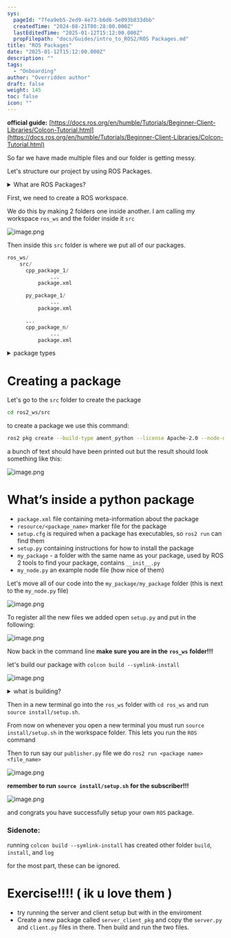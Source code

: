 ```yaml
---
sys:
  pageId: "7fea9eb5-2ed9-4e73-b6d6-5e093b833dbb"
  createdTime: "2024-08-21T00:28:00.000Z"
  lastEditedTime: "2025-01-12T15:12:00.000Z"
  propFilepath: "docs/Guides/intro_to_ROS2/ROS Packages.md"
title: "ROS Packages"
date: "2025-01-12T15:12:00.000Z"
description: ""
tags:
  - "Onboarding"
author: "Overridden author"
draft: false
weight: 145
toc: false
icon: ""
---
```


**official guide:** [https://docs.ros.org/en/humble/Tutorials/Beginner-Client-Libraries/Colcon-Tutorial.html](https://docs.ros.org/en/humble/Tutorials/Beginner-Client-Libraries/Colcon-Tutorial.html)

So far we have made multiple files and our folder is getting messy.

Let's structure our project by using ROS Packages.

<details>

<summary>What are ROS Packages?</summary>

ROS Packages are, as the name implies, packages of code that are highly sharable between ROS developers.

They consist of a folder, `package.xml` file, and source code

```python
      cpp_package_1/
		      ... imagine much code files here ..
          package.xml
```

</details>

First, we need to create a ROS workspace.

We do this by making 2 folders one inside another. I am calling my workspace `ros_ws` and the folder inside it `src`

![image.png](https://prod-files-secure.s3.us-west-2.amazonaws.com/d518164a-d88e-44d1-a4ee-3adb3bd8bce0/70706947-fd18-4537-a67b-e12946812d31/image.png?X-Amz-Algorithm=AWS4-HMAC-SHA256&X-Amz-Content-Sha256=UNSIGNED-PAYLOAD&X-Amz-Credential=ASIAZI2LB4667TE6AMKP%2F20250205%2Fus-west-2%2Fs3%2Faws4_request&X-Amz-Date=20250205T190122Z&X-Amz-Expires=3600&X-Amz-Security-Token=IQoJb3JpZ2luX2VjEDIaCXVzLXdlc3QtMiJIMEYCIQDDKRurmLEEMA%2B6spFoCf6xudAhkSg7HxQxIX2MJTGRUgIhAKKgBrODj5KMeMXu47RWrdwq829%2FzG0vXyX0EIJ76df1Kv8DCEoQABoMNjM3NDIzMTgzODA1IgzMQAbIkBujSeHsL54q3ANVl776xuFrx6YoKTb9EcLvb0XZngQqXjGMFzrayVdmZlYLxQhtFf7%2FO3fClvovnzc9xVc3cQemXQ7p4R%2BjJIq19KES1ByjrPZRuBseb54hWCh8zBWoJUvRRA4aOsggWbNC9v3QQST%2BajE9x99SUODSWmELu3b1ePCF9Bu6OTcLsD9Ivc3iTi7vv9sgu%2F%2FKPkmZdbzFO3d6KXH97N4zJQvBkEeZWoMxoXptNSZ9g5ad%2FBtNFvzfyyz9fJukFFITXY4vuh5CQ0G5hMFtBTteZt4lf9WHmMLRRuvjIGietXKo4JOGGRkECMpoCiz%2Fv5pYzr%2B087Kius%2Fnham%2FVcoCm9qxzfoboLi0ikcfaEhV0%2BliIZSvOxwiqsicYa9yIDL0uZZb%2BOo9UQZW%2Fz0YzCABDZ8nKEN24PkpH%2Bv72P7DQ%2B82w3CFNP0gSGdl3oEHFEKiM0m9fFYOrN7QF%2FOPMLk%2FE5hiYVjuFsEQnyReUcNE4tX5ORknJdpLbQdKLIkw%2Fj62qPIFYU8Pur9r%2FgRK8xcAbxaua60umsPYNe5sctgiHqTOuPB%2FiwqM%2FG0nzAZZ0u7Ct5uY%2FrrJMG7VJtvVGZXnNHTcpsLlOKekMqwGan0rCl79F85Cl6r1u7OTpRs2nDDBu469BjqkAaSJ8iKdYQjht%2BDuC8s7EpHb0jy0VnJRIZ4U%2BOYAxsVcm4iHRW0F6Y9Lg2Hy7gc0ZfXgL3nGenIcVAIhaNXmu94IXMD87%2BCKve1sKDxNA%2F5z%2FYUs1BVdNjadQk8ev5Vz8UtKkQXiOoNEP49g8DBC7UA49O5W%2BxGybjGezGKA1%2Ba7s3uTpaVu8Pwkzke8DtZbcxeWhZBJ2zLiMouqpi1WahXrfAYT&X-Amz-Signature=542d0b995d1a5e1b1eb428daf9a925781380fbb6340e48679a6fef54a73714a1&X-Amz-SignedHeaders=host&x-id=GetObject)

Then inside this `src` folder is where we put all of our packages.

```python
ros_ws/
    src/
      cpp_package_1/
		      ...
          package.xml

      py_package_1/
		      ...
          package.xml

      ...
      cpp_package_n/
		      ...
          package.xml

```

<details>

<summary>package types</summary>

packages can be either `C++` or python.

the intern file structure is different for each but for this guide we will stick to creating python packages

</details>

# Creating a package

Let's go to the `src` folder to create the package

```bash
cd ros2_ws/src
```

to create a package we use this command:

```bash
ros2 pkg create --build-type ament_python --license Apache-2.0 --node-name my_node my_package
```

a bunch of text should have been printed out but the result should look something like this:

![image.png](https://prod-files-secure.s3.us-west-2.amazonaws.com/d518164a-d88e-44d1-a4ee-3adb3bd8bce0/e6cf1e3f-8512-4a3e-b131-079f800bf3e8/image.png?X-Amz-Algorithm=AWS4-HMAC-SHA256&X-Amz-Content-Sha256=UNSIGNED-PAYLOAD&X-Amz-Credential=ASIAZI2LB4667TE6AMKP%2F20250205%2Fus-west-2%2Fs3%2Faws4_request&X-Amz-Date=20250205T190122Z&X-Amz-Expires=3600&X-Amz-Security-Token=IQoJb3JpZ2luX2VjEDIaCXVzLXdlc3QtMiJIMEYCIQDDKRurmLEEMA%2B6spFoCf6xudAhkSg7HxQxIX2MJTGRUgIhAKKgBrODj5KMeMXu47RWrdwq829%2FzG0vXyX0EIJ76df1Kv8DCEoQABoMNjM3NDIzMTgzODA1IgzMQAbIkBujSeHsL54q3ANVl776xuFrx6YoKTb9EcLvb0XZngQqXjGMFzrayVdmZlYLxQhtFf7%2FO3fClvovnzc9xVc3cQemXQ7p4R%2BjJIq19KES1ByjrPZRuBseb54hWCh8zBWoJUvRRA4aOsggWbNC9v3QQST%2BajE9x99SUODSWmELu3b1ePCF9Bu6OTcLsD9Ivc3iTi7vv9sgu%2F%2FKPkmZdbzFO3d6KXH97N4zJQvBkEeZWoMxoXptNSZ9g5ad%2FBtNFvzfyyz9fJukFFITXY4vuh5CQ0G5hMFtBTteZt4lf9WHmMLRRuvjIGietXKo4JOGGRkECMpoCiz%2Fv5pYzr%2B087Kius%2Fnham%2FVcoCm9qxzfoboLi0ikcfaEhV0%2BliIZSvOxwiqsicYa9yIDL0uZZb%2BOo9UQZW%2Fz0YzCABDZ8nKEN24PkpH%2Bv72P7DQ%2B82w3CFNP0gSGdl3oEHFEKiM0m9fFYOrN7QF%2FOPMLk%2FE5hiYVjuFsEQnyReUcNE4tX5ORknJdpLbQdKLIkw%2Fj62qPIFYU8Pur9r%2FgRK8xcAbxaua60umsPYNe5sctgiHqTOuPB%2FiwqM%2FG0nzAZZ0u7Ct5uY%2FrrJMG7VJtvVGZXnNHTcpsLlOKekMqwGan0rCl79F85Cl6r1u7OTpRs2nDDBu469BjqkAaSJ8iKdYQjht%2BDuC8s7EpHb0jy0VnJRIZ4U%2BOYAxsVcm4iHRW0F6Y9Lg2Hy7gc0ZfXgL3nGenIcVAIhaNXmu94IXMD87%2BCKve1sKDxNA%2F5z%2FYUs1BVdNjadQk8ev5Vz8UtKkQXiOoNEP49g8DBC7UA49O5W%2BxGybjGezGKA1%2Ba7s3uTpaVu8Pwkzke8DtZbcxeWhZBJ2zLiMouqpi1WahXrfAYT&X-Amz-Signature=ca58b9324481878f6a9e597645334bc594207ea8eef150aefb1b19a9dd290e01&X-Amz-SignedHeaders=host&x-id=GetObject)

# What’s inside a python package

- `package.xml` file containing meta-information about the package
- `resource/<package_name>` marker file for the package
- `setup.cfg` is required when a package has executables, so `ros2 run` can find them
- `setup.py` containing instructions for how to install the package
- `my_package` - a folder with the same name as your package, used by ROS 2 tools to find your package, contains `__init__.py`
- `my_node.py` an example node file (how nice of them)

Let's move all of our code into the `my_package/my_package` folder (this is next to the `my_node.py` file)

![image.png](https://prod-files-secure.s3.us-west-2.amazonaws.com/d518164a-d88e-44d1-a4ee-3adb3bd8bce0/9ce58f11-0da9-4d3e-b86d-506a9685d378/image.png?X-Amz-Algorithm=AWS4-HMAC-SHA256&X-Amz-Content-Sha256=UNSIGNED-PAYLOAD&X-Amz-Credential=ASIAZI2LB4667TE6AMKP%2F20250205%2Fus-west-2%2Fs3%2Faws4_request&X-Amz-Date=20250205T190122Z&X-Amz-Expires=3600&X-Amz-Security-Token=IQoJb3JpZ2luX2VjEDIaCXVzLXdlc3QtMiJIMEYCIQDDKRurmLEEMA%2B6spFoCf6xudAhkSg7HxQxIX2MJTGRUgIhAKKgBrODj5KMeMXu47RWrdwq829%2FzG0vXyX0EIJ76df1Kv8DCEoQABoMNjM3NDIzMTgzODA1IgzMQAbIkBujSeHsL54q3ANVl776xuFrx6YoKTb9EcLvb0XZngQqXjGMFzrayVdmZlYLxQhtFf7%2FO3fClvovnzc9xVc3cQemXQ7p4R%2BjJIq19KES1ByjrPZRuBseb54hWCh8zBWoJUvRRA4aOsggWbNC9v3QQST%2BajE9x99SUODSWmELu3b1ePCF9Bu6OTcLsD9Ivc3iTi7vv9sgu%2F%2FKPkmZdbzFO3d6KXH97N4zJQvBkEeZWoMxoXptNSZ9g5ad%2FBtNFvzfyyz9fJukFFITXY4vuh5CQ0G5hMFtBTteZt4lf9WHmMLRRuvjIGietXKo4JOGGRkECMpoCiz%2Fv5pYzr%2B087Kius%2Fnham%2FVcoCm9qxzfoboLi0ikcfaEhV0%2BliIZSvOxwiqsicYa9yIDL0uZZb%2BOo9UQZW%2Fz0YzCABDZ8nKEN24PkpH%2Bv72P7DQ%2B82w3CFNP0gSGdl3oEHFEKiM0m9fFYOrN7QF%2FOPMLk%2FE5hiYVjuFsEQnyReUcNE4tX5ORknJdpLbQdKLIkw%2Fj62qPIFYU8Pur9r%2FgRK8xcAbxaua60umsPYNe5sctgiHqTOuPB%2FiwqM%2FG0nzAZZ0u7Ct5uY%2FrrJMG7VJtvVGZXnNHTcpsLlOKekMqwGan0rCl79F85Cl6r1u7OTpRs2nDDBu469BjqkAaSJ8iKdYQjht%2BDuC8s7EpHb0jy0VnJRIZ4U%2BOYAxsVcm4iHRW0F6Y9Lg2Hy7gc0ZfXgL3nGenIcVAIhaNXmu94IXMD87%2BCKve1sKDxNA%2F5z%2FYUs1BVdNjadQk8ev5Vz8UtKkQXiOoNEP49g8DBC7UA49O5W%2BxGybjGezGKA1%2Ba7s3uTpaVu8Pwkzke8DtZbcxeWhZBJ2zLiMouqpi1WahXrfAYT&X-Amz-Signature=f75caa75e33f67c2144b2098063debe331b070e3403de3c87ff740fa8a716773&X-Amz-SignedHeaders=host&x-id=GetObject)

To register all the new files we added open `setup.py` and put in the following:

![image.png](https://prod-files-secure.s3.us-west-2.amazonaws.com/d518164a-d88e-44d1-a4ee-3adb3bd8bce0/1cd7c262-4cae-4496-9d75-c178537d24a2/image.png?X-Amz-Algorithm=AWS4-HMAC-SHA256&X-Amz-Content-Sha256=UNSIGNED-PAYLOAD&X-Amz-Credential=ASIAZI2LB4667TE6AMKP%2F20250205%2Fus-west-2%2Fs3%2Faws4_request&X-Amz-Date=20250205T190122Z&X-Amz-Expires=3600&X-Amz-Security-Token=IQoJb3JpZ2luX2VjEDIaCXVzLXdlc3QtMiJIMEYCIQDDKRurmLEEMA%2B6spFoCf6xudAhkSg7HxQxIX2MJTGRUgIhAKKgBrODj5KMeMXu47RWrdwq829%2FzG0vXyX0EIJ76df1Kv8DCEoQABoMNjM3NDIzMTgzODA1IgzMQAbIkBujSeHsL54q3ANVl776xuFrx6YoKTb9EcLvb0XZngQqXjGMFzrayVdmZlYLxQhtFf7%2FO3fClvovnzc9xVc3cQemXQ7p4R%2BjJIq19KES1ByjrPZRuBseb54hWCh8zBWoJUvRRA4aOsggWbNC9v3QQST%2BajE9x99SUODSWmELu3b1ePCF9Bu6OTcLsD9Ivc3iTi7vv9sgu%2F%2FKPkmZdbzFO3d6KXH97N4zJQvBkEeZWoMxoXptNSZ9g5ad%2FBtNFvzfyyz9fJukFFITXY4vuh5CQ0G5hMFtBTteZt4lf9WHmMLRRuvjIGietXKo4JOGGRkECMpoCiz%2Fv5pYzr%2B087Kius%2Fnham%2FVcoCm9qxzfoboLi0ikcfaEhV0%2BliIZSvOxwiqsicYa9yIDL0uZZb%2BOo9UQZW%2Fz0YzCABDZ8nKEN24PkpH%2Bv72P7DQ%2B82w3CFNP0gSGdl3oEHFEKiM0m9fFYOrN7QF%2FOPMLk%2FE5hiYVjuFsEQnyReUcNE4tX5ORknJdpLbQdKLIkw%2Fj62qPIFYU8Pur9r%2FgRK8xcAbxaua60umsPYNe5sctgiHqTOuPB%2FiwqM%2FG0nzAZZ0u7Ct5uY%2FrrJMG7VJtvVGZXnNHTcpsLlOKekMqwGan0rCl79F85Cl6r1u7OTpRs2nDDBu469BjqkAaSJ8iKdYQjht%2BDuC8s7EpHb0jy0VnJRIZ4U%2BOYAxsVcm4iHRW0F6Y9Lg2Hy7gc0ZfXgL3nGenIcVAIhaNXmu94IXMD87%2BCKve1sKDxNA%2F5z%2FYUs1BVdNjadQk8ev5Vz8UtKkQXiOoNEP49g8DBC7UA49O5W%2BxGybjGezGKA1%2Ba7s3uTpaVu8Pwkzke8DtZbcxeWhZBJ2zLiMouqpi1WahXrfAYT&X-Amz-Signature=d1a14c12f2b986910a20a3e0d4fbf7f2e881b48f0395255c68dd87a3797b428f&X-Amz-SignedHeaders=host&x-id=GetObject)

Now back in the command line **make sure you are in the** **`ros_ws`** **folder!!!**

let's build our package with `colcon build --symlink-install`

![image.png](https://prod-files-secure.s3.us-west-2.amazonaws.com/d518164a-d88e-44d1-a4ee-3adb3bd8bce0/2f2a0d27-b173-48fd-b189-5f5c0ce65619/image.png?X-Amz-Algorithm=AWS4-HMAC-SHA256&X-Amz-Content-Sha256=UNSIGNED-PAYLOAD&X-Amz-Credential=ASIAZI2LB4667TE6AMKP%2F20250205%2Fus-west-2%2Fs3%2Faws4_request&X-Amz-Date=20250205T190122Z&X-Amz-Expires=3600&X-Amz-Security-Token=IQoJb3JpZ2luX2VjEDIaCXVzLXdlc3QtMiJIMEYCIQDDKRurmLEEMA%2B6spFoCf6xudAhkSg7HxQxIX2MJTGRUgIhAKKgBrODj5KMeMXu47RWrdwq829%2FzG0vXyX0EIJ76df1Kv8DCEoQABoMNjM3NDIzMTgzODA1IgzMQAbIkBujSeHsL54q3ANVl776xuFrx6YoKTb9EcLvb0XZngQqXjGMFzrayVdmZlYLxQhtFf7%2FO3fClvovnzc9xVc3cQemXQ7p4R%2BjJIq19KES1ByjrPZRuBseb54hWCh8zBWoJUvRRA4aOsggWbNC9v3QQST%2BajE9x99SUODSWmELu3b1ePCF9Bu6OTcLsD9Ivc3iTi7vv9sgu%2F%2FKPkmZdbzFO3d6KXH97N4zJQvBkEeZWoMxoXptNSZ9g5ad%2FBtNFvzfyyz9fJukFFITXY4vuh5CQ0G5hMFtBTteZt4lf9WHmMLRRuvjIGietXKo4JOGGRkECMpoCiz%2Fv5pYzr%2B087Kius%2Fnham%2FVcoCm9qxzfoboLi0ikcfaEhV0%2BliIZSvOxwiqsicYa9yIDL0uZZb%2BOo9UQZW%2Fz0YzCABDZ8nKEN24PkpH%2Bv72P7DQ%2B82w3CFNP0gSGdl3oEHFEKiM0m9fFYOrN7QF%2FOPMLk%2FE5hiYVjuFsEQnyReUcNE4tX5ORknJdpLbQdKLIkw%2Fj62qPIFYU8Pur9r%2FgRK8xcAbxaua60umsPYNe5sctgiHqTOuPB%2FiwqM%2FG0nzAZZ0u7Ct5uY%2FrrJMG7VJtvVGZXnNHTcpsLlOKekMqwGan0rCl79F85Cl6r1u7OTpRs2nDDBu469BjqkAaSJ8iKdYQjht%2BDuC8s7EpHb0jy0VnJRIZ4U%2BOYAxsVcm4iHRW0F6Y9Lg2Hy7gc0ZfXgL3nGenIcVAIhaNXmu94IXMD87%2BCKve1sKDxNA%2F5z%2FYUs1BVdNjadQk8ev5Vz8UtKkQXiOoNEP49g8DBC7UA49O5W%2BxGybjGezGKA1%2Ba7s3uTpaVu8Pwkzke8DtZbcxeWhZBJ2zLiMouqpi1WahXrfAYT&X-Amz-Signature=3f82772d59cacb0e1f5f808966a2b0df9ce5873e65d0b2acee047e5e728fc30f&X-Amz-SignedHeaders=host&x-id=GetObject)

<details>

<summary>what is building?</summary>

if you are a CS major at Rose-Hulman you will learn the answer to this in CSSE132

but TLDR; is it combines all the code files into one program that can be run easily 

</details>

Then in a new terminal go into the `ros_ws` folder with `cd ros_ws` and run `source install/setup.sh`. 

From now on whenever you open a new terminal you must run `source install/setup.sh` in the workspace folder. This lets you run the `ROS` command

Then to run say our `publisher.py` file we do `ros2 run <package name> <file_name>`

![image.png](https://prod-files-secure.s3.us-west-2.amazonaws.com/d518164a-d88e-44d1-a4ee-3adb3bd8bce0/4f4b1219-3a44-4632-aa0a-ce3471699f59/image.png?X-Amz-Algorithm=AWS4-HMAC-SHA256&X-Amz-Content-Sha256=UNSIGNED-PAYLOAD&X-Amz-Credential=ASIAZI2LB4667TE6AMKP%2F20250205%2Fus-west-2%2Fs3%2Faws4_request&X-Amz-Date=20250205T190122Z&X-Amz-Expires=3600&X-Amz-Security-Token=IQoJb3JpZ2luX2VjEDIaCXVzLXdlc3QtMiJIMEYCIQDDKRurmLEEMA%2B6spFoCf6xudAhkSg7HxQxIX2MJTGRUgIhAKKgBrODj5KMeMXu47RWrdwq829%2FzG0vXyX0EIJ76df1Kv8DCEoQABoMNjM3NDIzMTgzODA1IgzMQAbIkBujSeHsL54q3ANVl776xuFrx6YoKTb9EcLvb0XZngQqXjGMFzrayVdmZlYLxQhtFf7%2FO3fClvovnzc9xVc3cQemXQ7p4R%2BjJIq19KES1ByjrPZRuBseb54hWCh8zBWoJUvRRA4aOsggWbNC9v3QQST%2BajE9x99SUODSWmELu3b1ePCF9Bu6OTcLsD9Ivc3iTi7vv9sgu%2F%2FKPkmZdbzFO3d6KXH97N4zJQvBkEeZWoMxoXptNSZ9g5ad%2FBtNFvzfyyz9fJukFFITXY4vuh5CQ0G5hMFtBTteZt4lf9WHmMLRRuvjIGietXKo4JOGGRkECMpoCiz%2Fv5pYzr%2B087Kius%2Fnham%2FVcoCm9qxzfoboLi0ikcfaEhV0%2BliIZSvOxwiqsicYa9yIDL0uZZb%2BOo9UQZW%2Fz0YzCABDZ8nKEN24PkpH%2Bv72P7DQ%2B82w3CFNP0gSGdl3oEHFEKiM0m9fFYOrN7QF%2FOPMLk%2FE5hiYVjuFsEQnyReUcNE4tX5ORknJdpLbQdKLIkw%2Fj62qPIFYU8Pur9r%2FgRK8xcAbxaua60umsPYNe5sctgiHqTOuPB%2FiwqM%2FG0nzAZZ0u7Ct5uY%2FrrJMG7VJtvVGZXnNHTcpsLlOKekMqwGan0rCl79F85Cl6r1u7OTpRs2nDDBu469BjqkAaSJ8iKdYQjht%2BDuC8s7EpHb0jy0VnJRIZ4U%2BOYAxsVcm4iHRW0F6Y9Lg2Hy7gc0ZfXgL3nGenIcVAIhaNXmu94IXMD87%2BCKve1sKDxNA%2F5z%2FYUs1BVdNjadQk8ev5Vz8UtKkQXiOoNEP49g8DBC7UA49O5W%2BxGybjGezGKA1%2Ba7s3uTpaVu8Pwkzke8DtZbcxeWhZBJ2zLiMouqpi1WahXrfAYT&X-Amz-Signature=c15645b44638fb301a4bf84b7ebd832ae5de98c3365405779b64a1e08c79150e&X-Amz-SignedHeaders=host&x-id=GetObject)

**remember to run** **`source install/setup.sh`** **for the subscriber!!!**

![image.png](https://prod-files-secure.s3.us-west-2.amazonaws.com/d518164a-d88e-44d1-a4ee-3adb3bd8bce0/02121119-dad4-49ec-8356-c956108b4243/image.png?X-Amz-Algorithm=AWS4-HMAC-SHA256&X-Amz-Content-Sha256=UNSIGNED-PAYLOAD&X-Amz-Credential=ASIAZI2LB4667TE6AMKP%2F20250205%2Fus-west-2%2Fs3%2Faws4_request&X-Amz-Date=20250205T190122Z&X-Amz-Expires=3600&X-Amz-Security-Token=IQoJb3JpZ2luX2VjEDIaCXVzLXdlc3QtMiJIMEYCIQDDKRurmLEEMA%2B6spFoCf6xudAhkSg7HxQxIX2MJTGRUgIhAKKgBrODj5KMeMXu47RWrdwq829%2FzG0vXyX0EIJ76df1Kv8DCEoQABoMNjM3NDIzMTgzODA1IgzMQAbIkBujSeHsL54q3ANVl776xuFrx6YoKTb9EcLvb0XZngQqXjGMFzrayVdmZlYLxQhtFf7%2FO3fClvovnzc9xVc3cQemXQ7p4R%2BjJIq19KES1ByjrPZRuBseb54hWCh8zBWoJUvRRA4aOsggWbNC9v3QQST%2BajE9x99SUODSWmELu3b1ePCF9Bu6OTcLsD9Ivc3iTi7vv9sgu%2F%2FKPkmZdbzFO3d6KXH97N4zJQvBkEeZWoMxoXptNSZ9g5ad%2FBtNFvzfyyz9fJukFFITXY4vuh5CQ0G5hMFtBTteZt4lf9WHmMLRRuvjIGietXKo4JOGGRkECMpoCiz%2Fv5pYzr%2B087Kius%2Fnham%2FVcoCm9qxzfoboLi0ikcfaEhV0%2BliIZSvOxwiqsicYa9yIDL0uZZb%2BOo9UQZW%2Fz0YzCABDZ8nKEN24PkpH%2Bv72P7DQ%2B82w3CFNP0gSGdl3oEHFEKiM0m9fFYOrN7QF%2FOPMLk%2FE5hiYVjuFsEQnyReUcNE4tX5ORknJdpLbQdKLIkw%2Fj62qPIFYU8Pur9r%2FgRK8xcAbxaua60umsPYNe5sctgiHqTOuPB%2FiwqM%2FG0nzAZZ0u7Ct5uY%2FrrJMG7VJtvVGZXnNHTcpsLlOKekMqwGan0rCl79F85Cl6r1u7OTpRs2nDDBu469BjqkAaSJ8iKdYQjht%2BDuC8s7EpHb0jy0VnJRIZ4U%2BOYAxsVcm4iHRW0F6Y9Lg2Hy7gc0ZfXgL3nGenIcVAIhaNXmu94IXMD87%2BCKve1sKDxNA%2F5z%2FYUs1BVdNjadQk8ev5Vz8UtKkQXiOoNEP49g8DBC7UA49O5W%2BxGybjGezGKA1%2Ba7s3uTpaVu8Pwkzke8DtZbcxeWhZBJ2zLiMouqpi1WahXrfAYT&X-Amz-Signature=a180d195211a828140fbc9835e8ce25cfa22e02c0f7f9b1113e9f69306fd1665&X-Amz-SignedHeaders=host&x-id=GetObject)

and congrats you have successfully setup your own `ROS` package.

### Sidenote:

running `colcon build --symlink-install` has created other folder `build`, `install`, and `log`

for the most part, these can be ignored.

# Exercise!!!! ( ik u love them )

- try running the server and client setup but with in the enviroment
- Create a new package called `server_client_pkg` and copy the `server.py` and `client.py` files in there. Then build and run the two files.
